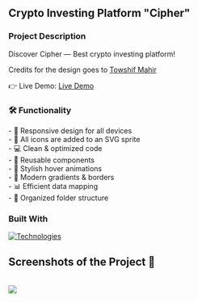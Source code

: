 ## Crypto Investing Platform "Cipher"

### Project Description

Discover Cipher — Best crypto investing platform!

<p>Credits for the design goes to <a href='https://dribbble.com/shots/19410787-Cryptocurrency-Landing-Page-Website-Design#'>Towshif Mahir</a></p>

👉 Live Demo: <a href='https://crypto-cipher.vercel.app/'>Live Demo</a>

<h3>🛠️ Functionality</h3>
- 📱 Responsive design for all devices <br>
- 🌟 All icons are added to an SVG sprite <br>
- 💻 Clean & optimized code <br>
- 🔧 Reusable components <br>
- 🎨 Stylish hover animations <br>
- 🌈 Modern gradients & borders <br>
- 📊 Efficient data mapping <br>
- 📂 Organized folder structure <br>

### Built With
[![Technologies](https://skillicons.dev/icons?i=react,js,tailwind,vite,photoshop)](https://skillicons.dev)
<br>

<h2>Screenshots of the Project 📸</h2>
<br />
<img src='https://github.com/ytsipak/cipher/assets/122310792/d8815986-3e29-4c3d-9686-f1649ff44718'/>
